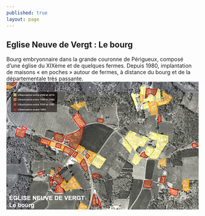 ```yaml
---
published: true
layout: page
---
```


## Eglise Neuve de Vergt : Le bourg

Bourg embryonnaire dans la grande couronne de Périgueux, composé d’une église du XIXème et de quelques fermes. Depuis 1980, implantation de maisons « en poches » autour de fermes, à distance du bourg et de la départementale très passante.
![](/data/images/20/histoire/20_HISTOIRE_POPUP_1.jpg)


